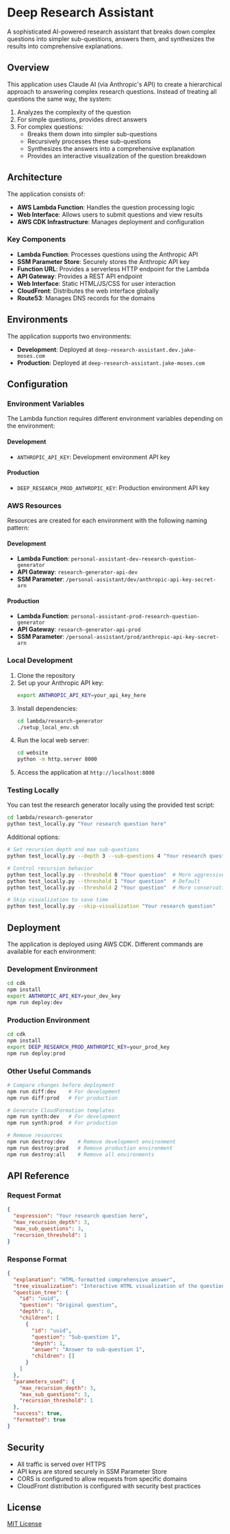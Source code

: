 # Deep Research Assistant

A sophisticated AI-powered research assistant that breaks down complex questions into simpler sub-questions, answers them, and synthesizes the results into comprehensive explanations.

## Overview

This application uses Claude AI (via Anthropic's API) to create a hierarchical approach to answering complex research questions. Instead of treating all questions the same way, the system:

1. Analyzes the complexity of the question
2. For simple questions, provides direct answers
3. For complex questions:
   - Breaks them down into simpler sub-questions
   - Recursively processes these sub-questions
   - Synthesizes the answers into a comprehensive explanation
   - Provides an interactive visualization of the question breakdown

## Architecture

The application consists of:

- **AWS Lambda Function**: Handles the question processing logic
- **Web Interface**: Allows users to submit questions and view results
- **AWS CDK Infrastructure**: Manages deployment and configuration

### Key Components

- **Lambda Function**: Processes questions using the Anthropic API
- **SSM Parameter Store**: Securely stores the Anthropic API key
- **Function URL**: Provides a serverless HTTP endpoint for the Lambda
- **API Gateway**: Provides a REST API endpoint
- **Web Interface**: Static HTML/JS/CSS for user interaction
- **CloudFront**: Distributes the web interface globally
- **Route53**: Manages DNS records for the domains

## Environments

The application supports two environments:

- **Development**: Deployed at `deep-research-assistant.dev.jake-moses.com`
- **Production**: Deployed at `deep-research-assistant.jake-moses.com`

## Configuration

### Environment Variables

The Lambda function requires different environment variables depending on the environment:

#### Development
- `ANTHROPIC_API_KEY`: Development environment API key

#### Production
- `DEEP_RESEARCH_PROD_ANTHROPIC_KEY`: Production environment API key

### AWS Resources

Resources are created for each environment with the following naming pattern:

#### Development
- **Lambda Function**: `personal-assistant-dev-research-question-generator`
- **API Gateway**: `research-generator-api-dev`
- **SSM Parameter**: `/personal-assistant/dev/anthropic-api-key-secret-arn`

#### Production
- **Lambda Function**: `personal-assistant-prod-research-question-generator`
- **API Gateway**: `research-generator-api-prod`
- **SSM Parameter**: `/personal-assistant/prod/anthropic-api-key-secret-arn`

### Local Development

1. Clone the repository
2. Set up your Anthropic API key:
   ```bash
   export ANTHROPIC_API_KEY=your_api_key_here
   ```
3. Install dependencies:
   ```bash
   cd lambda/research-generator
   ./setup_local_env.sh
   ```
4. Run the local web server:
   ```bash
   cd website
   python -m http.server 8000
   ```
5. Access the application at `http://localhost:8000`

### Testing Locally

You can test the research generator locally using the provided test script:

```bash
cd lambda/research-generator
python test_locally.py "Your research question here"
```

Additional options:
```bash
# Set recursion depth and max sub-questions
python test_locally.py --depth 3 --sub-questions 4 "Your research question"

# Control recursion behavior
python test_locally.py --threshold 0 "Your question"  # More aggressive breakdown
python test_locally.py --threshold 1 "Your question"  # Default
python test_locally.py --threshold 2 "Your question"  # More conservative

# Skip visualization to save time
python test_locally.py --skip-visualization "Your research question"
```

## Deployment

The application is deployed using AWS CDK. Different commands are available for each environment:

### Development Environment
```bash
cd cdk
npm install
export ANTHROPIC_API_KEY=your_dev_key
npm run deploy:dev
```

### Production Environment
```bash
cd cdk
npm install
export DEEP_RESEARCH_PROD_ANTHROPIC_KEY=your_prod_key
npm run deploy:prod
```

### Other Useful Commands
```bash
# Compare changes before deployment
npm run diff:dev    # For development
npm run diff:prod   # For production

# Generate CloudFormation templates
npm run synth:dev   # For development
npm run synth:prod  # For production

# Remove resources
npm run destroy:dev    # Remove development environment
npm run destroy:prod   # Remove production environment
npm run destroy:all    # Remove all environments
```

## API Reference

### Request Format

```json
{
  "expression": "Your research question here",
  "max_recursion_depth": 3,
  "max_sub_questions": 3,
  "recursion_threshold": 1
}
```

### Response Format

```json
{
  "explanation": "HTML-formatted comprehensive answer",
  "tree_visualization": "Interactive HTML visualization of the question tree",
  "question_tree": {
    "id": "uuid",
    "question": "Original question",
    "depth": 0,
    "children": [
      {
        "id": "uuid",
        "question": "Sub-question 1",
        "depth": 1,
        "answer": "Answer to sub-question 1",
        "children": []
      }
    ]
  },
  "parameters_used": {
    "max_recursion_depth": 3,
    "max_sub_questions": 3,
    "recursion_threshold": 1
  },
  "success": true,
  "formatted": true
}
```

## Security

- All traffic is served over HTTPS
- API keys are stored securely in SSM Parameter Store
- CORS is configured to allow requests from specific domains
- CloudFront distribution is configured with security best practices

## License

[MIT License](LICENSE) 